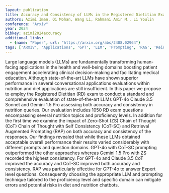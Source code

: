 ```yaml
---
layout: publication
title: Accuracy and Consistency of LLMs in the Registered Dietitian Exam The Impact of Prompt Engineering and Knowledge Retrieval
authors: Azimi Iman, Qi Mohan, Wang Li, Rahmani Amir M., Li Youlin
conference: "Arxiv"
year: 2024
bibkey: azimi2024accuracy
additional_links:
  - {name: "Paper", url: "https://arxiv.org/abs/2408.02964"}
tags: ['ARXIV', 'Applications', 'GPT', 'LLM', 'Prompting', 'RAG', 'Reinforcement Learning']
---
```

Large language models (LLMs) are fundamentally transforming human-facing applications in the health and well-being domains boosting patient engagement accelerating clinical decision-making and facilitating medical education. Although state-of-the-art LLMs have shown superior performance in several conversational applications evaluations within nutrition and diet applications are still insufficient. In this paper we propose to employ the Registered Dietitian (RD) exam to conduct a standard and comprehensive evaluation of state-of-the-art LLMs GPT-4o Claude 3.5 Sonnet and Gemini 1.5 Pro assessing both accuracy and consistency in nutrition queries. Our evaluation includes 1050 RD exam questions encompassing several nutrition topics and proficiency levels. In addition for the first time we examine the impact of Zero-Shot (ZS) Chain of Thought (CoT) Chain of Thought with Self Consistency (CoT-SC) and Retrieval Augmented Prompting (RAP) on both accuracy and consistency of the responses. Our findings revealed that while these LLMs obtained acceptable overall performance their results varied considerably with different prompts and question domains. GPT-4o with CoT-SC prompting outperformed the other approaches whereas Gemini 1.5 Pro with ZS recorded the highest consistency. For GPT-4o and Claude 3.5 CoT improved the accuracy and CoT-SC improved both accuracy and consistency. RAP was particularly effective for GPT-4o to answer Expert level questions. Consequently choosing the appropriate LLM and prompting technique tailored to the proficiency level and specific domain can mitigate errors and potential risks in diet and nutrition chatbots.
